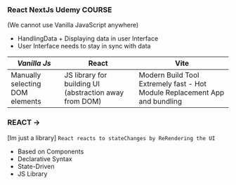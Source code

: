 ### React NextJs Udemy COURSE
(We cannot use Vanilla JavaScript anywhere)
- HandlingData + Displaying data in user Interface
- User Interface needs to stay in sync with data


*Vanilla Js* | React | Vite
|-- | -- | -- |
Manually selecting DOM elements | JS library for building UI (abstraction away from DOM)| Modern Build Tool Extremely fast - Hot Module Replacement App and bundling


### REACT ->
[Im just a library] 
`React reacts to stateChanges by ReRendering the UI`
- Based on Components
- Declarative Syntax
- State-Driven
- JS Library
